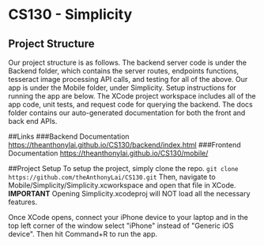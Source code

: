 # CS130 - Simplicity

## Project Structure
Our project structure is as follows. The backend server code is under the Backend folder, which contains the server routes, endpoints functions, tesseract image processing API calls, and testing for all of the above. Our app is under the Mobile folder, under Simplicity. Setup instructions for running the app are below. The XCode project workspace includes all of the app code, unit tests, and request code for querying the backend. The docs folder contains our auto-generated documentation for both the front and back end APIs.

##Links
###Backend Documentation
https://theanthonylai.github.io/CS130/backend/index.html
###Frontend Documentation
https://theanthonylai.github.io/CS130/mobile/ 

##Project Setup
To setup the project, simply clone the repo.
```git clone https://github.com/theAnthonyLai/CS130.git```
Then, navigate to Mobile/Simplicity/Simplicity.xcworkspace and open that file in XCode. **IMPORTANT** Opening Simplicity.xcodeproj will NOT load all the necessary features. 

Once XCode opens, connect your iPhone device to your laptop and in the top left corner of the window select "iPhone" instead of "Generic iOS device". Then hit Command+R to run the app.
